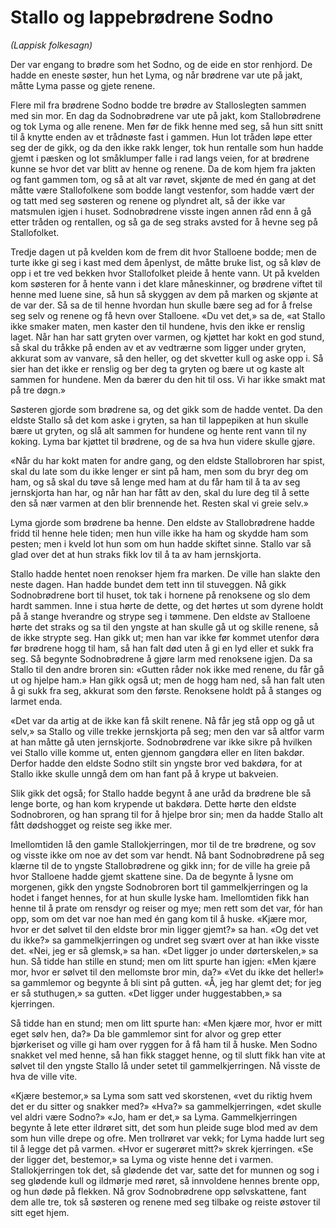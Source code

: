 # Stallo og lappebrødrene Sodno
*(Lappisk folkesagn)*

Der var engang to brødre som het Sodno, og de eide en stor renhjord. De hadde en eneste søster, hun het Lyma, og når brødrene var ute på jakt, måtte Lyma passe og gjete renene.

Flere mil fra brødrene Sodno bodde tre brødre av Stalloslegten sammen med sin mor. En dag da Sodnobrødrene var ute på jakt, kom Stallobrødrene og tok Lyma og alle renene. Men før de fikk henne med seg, så hun sitt snitt til å knytte enden av et trådnøste fast i gammen. Hun lot tråden løpe etter seg der de gikk, og da den ikke rakk lenger, tok hun rentalle som hun hadde gjemt i pæsken og lot småklumper falle i rad langs veien, for at brødrene kunne se hvor det var blitt av henne og renene. Da de kom hjem fra jakten og fant gammen tom, og så at alt var røvet, skjønte de med én gang at det måtte være Stallofolkene som bodde langt vestenfor, som hadde vært der og tatt med seg søsteren og renene og plyndret alt, så der ikke var matsmulen igjen i huset. Sodnobrødrene visste ingen annen råd enn å gå etter tråden og rentallen, og så ga de seg straks avsted for å hevne seg på Stallofolket.

Tredje dagen ut på kvelden kom de frem dit hvor Stalloene bodde; men de turte ikke gi seg i kast med dem åpenlyst, de måtte bruke list, og så kløv de opp i et tre ved bekken hvor Stallofolket pleide å hente vann. Ut på kvelden kom søsteren for å hente vann i det klare måneskinner, og brødrene viftet til henne med luene sine, så hun så skyggen av dem på marken og skjønte at de var der. Så sa de til henne hvordan hun skulle bære seg ad for å frelse seg selv og renene og få hevn over Stalloene. «Du vet det,» sa de, «at Stallo ikke smaker maten, men kaster den til hundene, hvis den ikke er renslig laget. Når han har satt gryten over varmen, og kjøttet har kokt en god stund, så skal du tråkke på enden av et av vedtrærne som ligger under gryten, akkurat som av vanvare, så den heller, og det skvetter kull og aske opp i. Så sier han det ikke er renslig og ber deg ta gryten og bære ut og kaste alt sammen for hundene. Men da bærer du den hit til oss. Vi har ikke smakt mat på tre døgn.»

Søsteren gjorde som brødrene sa, og det gikk som de hadde ventet. Da den eldste Stallo så det kom aske i gryten, sa han til lappepiken at hun skulle bære ut gryten, og slå alt sammen for hundene og hente rent vann til ny koking. Lyma bar kjøttet til brødrene, og de sa hva hun videre skulle gjøre.

«Når du har kokt maten for andre gang, og den eldste Stallobroren har spist, skal du late som du ikke lenger er sint på ham, men som du bryr deg om ham, og så skal du tøve så lenge med ham at du får ham til å ta av seg jernskjorta han har, og når han har fått av den, skal du lure deg til å sette den så nær varmen at den blir brennende het. Resten skal vi greie selv.»

Lyma gjorde som brødrene ba henne. Den eldste av Stallobrødrene hadde fridd til henne hele tiden; men hun ville ikke ha ham og skydde ham som pesten; men i kveld lot hun som om hun hadde skiftet sinne. Stallo var så glad over det at hun straks fikk lov til å ta av ham jernskjorta.

Stallo hadde hentet noen renokser hjem fra marken. De ville han slakte den neste dagen. Han hadde bundet dem tett inn til stuveggen. Nå gikk Sodnobrødrene bort til huset, tok tak i hornene på renoksene og slo dem hardt sammen. Inne i stua hørte de dette, og det hørtes ut som dyrene holdt på å stange hverandre og strype seg i tømmene. Den eldste av Stalloene hørte det straks og sa til den yngste at han skulle gå ut og skille renene, så de ikke strypte seg. Han gikk ut; men han var ikke før kommet utenfor døra før brødrene hogg til ham, så han falt død uten å gi en lyd eller et sukk fra seg. Så begynte Sodnobrødrene å gjøre larm med renoksene igjen. Da sa Stallo til den andre broren sin: «Gutten råder nok ikke med renene, du får gå ut og hjelpe ham.» Han gikk også ut; men de hogg ham ned, så han falt uten å gi sukk fra seg, akkurat som den første. Renoksene holdt på å stanges og larmet enda.

«Det var da artig at de ikke kan få skilt renene. Nå får jeg stå opp og gå ut selv,» sa Stallo og ville trekke jernskjorta på seg; men den var så altfor varm at han måtte gå uten jernskjorte. Sodnobrødrene var ikke sikre på hvilken vei Stallo ville komme ut, enten gjennom gangdøra eller en liten bakdør. Derfor hadde den eldste Sodno stilt sin yngste bror ved bakdøra, for at Stallo ikke skulle unngå dem om han fant på å krype ut bakveien.

Slik gikk det også; for Stallo hadde begynt å ane uråd da brødrene ble så lenge borte, og han kom krypende ut bakdøra. Dette hørte den eldste Sodnobroren, og han sprang til for å hjelpe bror sin; men da hadde Stallo alt fått dødshogget og reiste seg ikke mer.

Imellomtiden lå den gamle Stallokjerringen, mor til de tre brødrene, og sov og visste ikke om noe av det som var hendt. Nå bant Sodnobrødrene på seg klærne til de to yngste Stallobrødrene og gikk inn; for de ville ha greie på hvor Stalloene hadde gjemt skattene sine. Da de begynte å lysne om morgenen, gikk den yngste Sodnobroren bort til gammelkjerringen og la hodet i fanget hennes, for at hun skulle lyske ham. Imellomtiden fikk han henne til å prate om rensdyr og reiser og mye; men rett som det var, fór han opp, som om det var noe han med én gang kom til å huske. «Kjære mor, hvor er det sølvet til den eldste bror min ligger gjemt?» sa han. «Og det vet du ikke?» sa gammelkjerringen og undret seg svært over at han ikke visste det. «Nei, jeg er så glemsk,» sa han. «Det ligger jo under dørterskelen,» sa hun. Så tidde han stille en stund; men om litt spurte han igjen: «Men kjære mor, hvor er sølvet til den mellomste bror min, da?» «Vet du ikke det heller!» sa gammlemor og begynte å bli sint på gutten. «Å, jeg har glemt det; for jeg er så stuthugen,» sa gutten. «Det ligger under huggestabben,» sa kjerringen.

Så tidde han en stund; men om litt spurte han: «Men kjære mor, hvor er mitt eget sølv hen, da?» Da ble gammlemor sint for alvor og grep etter bjørkeriset og ville gi ham over ryggen for å få ham til å huske. Men Sodno snakket vel med henne, så han fikk stagget henne, og til slutt fikk han vite at sølvet til den yngste Stallo lå under setet til gammelkjerringen. Nå visste de hva de ville vite.

«Kjære bestemor,» sa Lyma som satt ved skorstenen, «vet du riktig hvem det er du sitter og snakker med?» «Hva?» sa gammelkjerringen, «det skulle vel aldri være Sodno?» «Jo, ham er det,» sa Lyma. Gammelkjerringen begynte å lete etter ildrøret sitt, det som hun pleide suge blod med av dem som hun ville drepe og ofre. Men trollrøret var vekk; for Lyma hadde lurt seg til å legge det på varmen. «Hvor er sugerøret mitt?» skrek kjerringen. «Se der ligger det, bestemor,» sa Lyma og viste henne det i varmen. Stallokjerringen tok det, så glødende det var, satte det for munnen og sog i seg glødende kull og ildmørje med røret, så innvoldene hennes brente opp, og hun døde på flekken. Nå grov Sodnobrødrene opp sølvskattene, fant dem alle tre, tok så søsteren og renene med seg tilbake og reiste østover til sitt eget hjem.